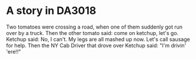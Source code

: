 # A story in DA3018

Two tomatoes were crossing a road, when one of them suddenly got run over by a truck.
Then the other tomato said: come on ketchup, let's go.
Ketchup said: No, I can't. My legs are all mashed up now. Let's call sausage for help.
Then the NY Cab Driver that drove over Ketchup said: "I'm drivin' 'ere!!"
